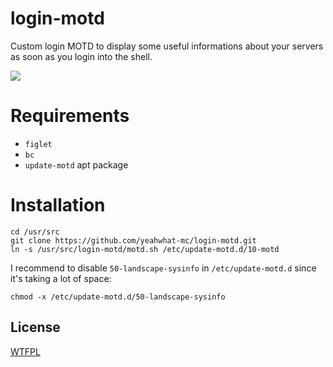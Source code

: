 login-motd
============

Custom login MOTD to display some useful informations about your servers as soon as you login into the shell.

![](http://up.frd.mn/Sld5a.png)

# Requirements

* `figlet`
* `bc`
* `update-motd` apt package

# Installation

    cd /usr/src
    git clone https://github.com/yeahwhat-mc/login-motd.git
    ln -s /usr/src/login-motd/motd.sh /etc/update-motd.d/10-motd

I recommend to disable `50-landscape-sysinfo` in `/etc/update-motd.d` since it's taking a lot of space:

`chmod -x /etc/update-motd.d/50-landscape-sysinfo`

## License

[WTFPL](LICENSE)

